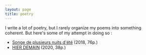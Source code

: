 ```yaml
---
layout: page
title: poetry
---
```


I write a lot of poetry, but I rarely organize my poems into something coherent. But here's some of my attempt in doing so :

- [Songe de plusieurs nuits d'été](/songe-de-plusieurs-nuit-d-ete.pdf) (2018, 76p.)
- [HIER DEMAIN](/hier-demain.pdf) (2020, 38p.)

